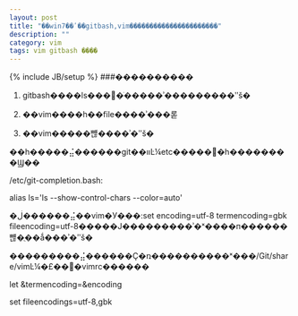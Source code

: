 ```yaml
---
layout: post
title: "��win7��ʹ��gitbash,vim����������������������"
description: ""
category: vim
tags: vim gitbash ����
---
```

{% include JB/setup %}
###����������
1. gitbash����ls����ֺ�����ʾ���������ʺš�

2. ��vim����һ��file����ʾ���롣

3. ��vim�����뺺����ʾ�ʺš�

��һ�����⣬������git��װĿ¼etc�����޸�һ��������Ϣ��

/etc/git-completion.bash:

alias ls='ls --show-control-chars --color=auto' 

�ڶ������⣬��vim�У�ִ��:set encoding=utf-8 termencoding=gbk fileencoding=utf-8�����Ϳ���������ʾ�ˣ����п������뺺�ֻ��ǻ���ʾ�ʺš�


���������⣬������Ҫ�ռ����������ˣ���/Git/share/vimĿ¼�£��޸�vimrc������

let &termencoding=&encoding

set fileencodings=utf-8,gbk

